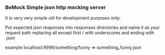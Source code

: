 ### BeMock Simple json http mocking server
It is very very simple util for development purposes only.

Put expected json responses into responses directories and name it as your request path replacing all except first / with underscores and ending with .json

example
localhost:9999/something/funny => something_funny.json


